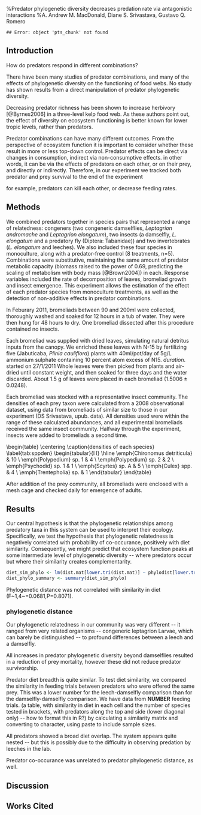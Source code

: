 %Predator phylogenetic diversity decreases predation rate via antagonistic interactions
%A. Andrew M. MacDonald, Diane S. Srivastava, Gustavo Q. Romero


```
## Error: object 'pts_chunk' not found
```


## Introduction

How do predators respond in different combinations?

There have been many studies of predator combinations, and many of the effects of phylogenetic diversity on the functioning of food webs.  No study has shown results from a direct manipulation of predator phylogenetic diversity.  

Decreasing predator richness has been shown to increase herbivory [@Byrnes2006] in a three-level kelp food web.  As these authors point out, the effect of diversity on ecosystem functioning is better known for lower tropic levels, rather than predators.   

Predator combinations can have many different outcomes.  From the perspective of ecosystem function it is important to consider whether these result in more or less top-down control.  Predator effects can be direct via changes in consumption, indirect via non-consumptive effects.  in other words, it can be via the effects of predators on each other, or on their prey, and directly or indirectly.  Therefore, in our experiment we tracked both predator and prey survival to the end of the experiment

for example, predators can kill each other, or decrease feeding rates.

## Methods

We combined predators together in species pairs that represented a
range of relatedness: congeners (two congeneric damselflies,
*Leptagrion andromache* and *Leptagrion elongatum*), two
insects (a damselfly, *L. elongatum* and a predatory fly
(Diptera: Tabanidae)) and two invertebrates (*L. elongatum* and
leeches).  We also included these four species in monoculture, along
with a predator-free control (8 treatments, n=5).  Combinations were
substitutive, maintaining the same amount of predator metabolic
capacity (biomass raised to the power of 0.69, predicting the scaling
of metabolism with body mass [@Brown2004]) in each.  Response
variables included the rate of decomposition of leaves, bromeliad
growth and insect emergence.  This experiment allows the estimation of
the effect of each predator species from monoculture treatments, as
well as the detection of non-additive effects in predator
combinations. 

In Feburary 2011, bromeliads between 90 and 200ml were collected,
thoroughly washed and soaked for 12 hours in a tub of water.  They
were then hung for 48 hours to dry.  One bromeliad dissected after
this procedure contained no insects.

Each bromeliad was supplied with dried leaves, simulating natural
detritus inputs from the canopy.  We enriched these leaves with N-15
by fertilizing five (Jabuticaba, *Plinia cauliflora*) plants with
40ml/pot/day of 5g/L ammonium sulphate containing 10 percent atom
excess of N15. *duration*. started on 27/1/2011
Whole leaves were then picked from plants and air-dried until constant
weight, and then soaked for three days and the water discarded.  About
1.5 g of leaves were placed in each bromeliad (1.5006 ± 0.0248). 

Each bromeliad was stocked with a representative insect community.
The densities of each prey taxon were calculated from a 2008
observational dataset, using data from bromeliads of similar size to
those in our experiment (DS Srivastava, upub. data).  All densities
used were within the range of these calculated abundances, and all
experimental bromeliads received the same insect community.  Halfway
through the experiment, insects were added to bromeliads a second
time.

\begin{table}
  \centering
  \caption{densities of each species}
  \label{tab:sppden}
  \begin{tabular}{l l}
    \hline
    \emph{Chironomus detriticula} & 10 \\
    \emph{Polypedium} sp. 1 & 4 \\
    \emph{Polypedium} sp. 2 & 2 \\
    \emph{Psychodid} sp. 1 & 1 \\
    \emph{Scyrtes} sp. A & 5 \\
    \emph{Culex} spp. & 4 \\
    \emph{Trentepholia} sp. & 1
  \end{tabular}
\end{table}

After addition of the prey community, all bromeliads were enclosed
with a mesh cage and checked daily for emergence of adults.

## Results

Our central hypothesis is that the phylogenetic relationships among predatory taxa in this system can be used to interpret their ecology.  Specifically, we test the hypothesis that phylogenetic relatedness is negatively correlated with probability of co-occurance, positively with diet similarity.  Consequently, we might predict that ecosystem function peaks at some intermediate level of phylogenetic diversity -- where predators occur but where their similarity creates complementarity.


```r
diet_sim_phylo <- lm(dist.mat[lower.tri(dist.mat)] ~ phylodist[lower.tri(phylodist)])
diet_phylo_summary <- summary(diet_sim_phylo)
```


Phylogenetic distance was not correlated with similarity in diet (F~1,4~=0.0681,P=0.8071).

### phylogenetic distance

Our phylogenetic relatedness in our community was very different -- it ranged from very related organisms -- congeneric leptagrion Larvae, which can barely be distinguished -- to profound differences between a leech and a damselfly.  

All increases in predator phylogenetic diversity beyond damselflies resulted in a reduction of prey mortality, however these did not reduce predator survivorship.



Predator diet breadth is quite similar.  To test diet similarity, we compared the similarity in feeding trials between predators who were offered the same prey.  This was a lower number for the leech-damselfly comparison than for the damselfly-damselfly comparison.  We have data from **NUMBER** feeding trials. (a table, with similarity in diet in each cell and the number of species tested in brackets, with predators along the top and side (lower diagonal only) -- how to format this in R?)  by calculating a similarity matrix and converting to character, using paste to include sample sizes.

All predators showed a broad diet overlap.  The system appears quite nested -- but this is possibly due to the difficulty in observing predation by leeches in the lab.

Predator co-occurance was unrelated to predator phylogenetic distance, as well.

## Discussion





## Works Cited
